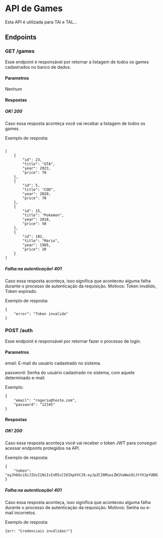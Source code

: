 # API de Games
Esta API é utilizada para TAl e TAL...
## Endpoints
### GET /games
Esse endpoint é responsável por retornar a listagem de todos os games cadastrados no banco de dados.
#### Parametros
Nenhum
#### Respostas
##### OK! 200
Caso essa resposta aconteça você vai recebar a listagem de todos os games.

Exemplo de resposta:
```

[
    {
        "id": 23,
        "title": "GTA",
        "year": 2023,
        "price": 70
    },
    {
        "id": 5,
        "title": "COD",
        "year": 2020,
        "price": 70
    },
    {
        "id": 15,
        "title": "Pokemon",
        "year": 2018,
        "price": 50
    },
    {
        "id": 102,
        "title": "Mario",
        "year": 1985,
        "price": 20
    }
]

```

##### Falha na autenticação! 401
Caso essa resposta aconteça, isso significa que aconteceu alguma falha durante o processo de autenticação da requisição. Motivos: Token inválido, Token expirado.

Exemplo de resposta:
```
{
    "error": "Token invalido"
}
```

### POST /auth
Esse endpoint é responsável por retornar fazer o processo de login.
#### Parametros
email: E-mail do usuário cadastrado no sistema.

password: Senha do usuário cadastrado no sistema, com aquele determinado e-mail.

Exemplo:
```
{
	"email": "rogerio@teste.com",
	"password": "12345"
}
```

#### Respostas
##### OK! 200
Caso essa resposta aconteça você vai receber o token JWT para conseguir acessar endpoints protegidos na API.

Exemplo de resposta:
```
{
    "token": "eyJhbGciOiJIUzI1NiIsInR5cCI6IkpXVCJ9.eyJpZCI6MiwiZW1haWwiOiJtYXJpYUB0ZXN0ZS5jb20iLCJpYXQiOjE2NzkxMDQ1NjYsImV4cCI6MTY4MDE4NDU2Nn0.chgArm79R4IquHlRRh3A4KODBUQePd9OTNFpEq3wBnk"
}
```

##### Falha na autenticação! 401
Caso essa resposta aconteça, isso significa que aconteceu alguma falha durante o processo de autenticação da requisição. Motivos: Senha ou e-mail incorretos.

Exemplo de resposta:
```
{err: "Credenciais inválidas!"}
```
